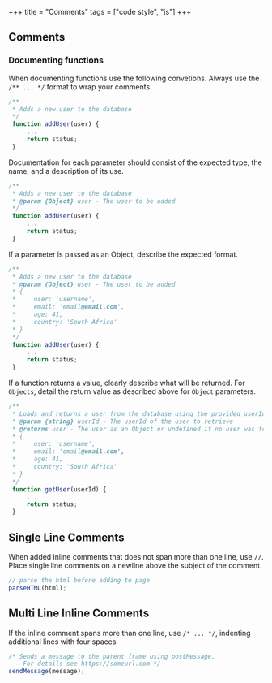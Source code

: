 +++
title = "Comments"
tags = ["code style", "js"]
+++

## Comments

### Documenting functions

When documenting functions use the following convetions.
Always use the `/** ... */` format to wrap your comments

```js
/**
 * Adds a new user to the database
 */
 function addUser(user) {
     ...
     return status;
 }
```

Documentation for each parameter should consist of the expected type, the name, and a description of its use.

```js
/**
 * Adds a new user to the database
 * @param {Object} user - The user to be added
 */
 function addUser(user) {
     ...
     return status;
 }
```

If a parameter is passed as an Object, describe the expected format.

```js
/**
 * Adds a new user to the database
 * @param {Object} user - The user to be added
 * {
 *     user: 'username',
 *     email: 'email@email.com',
 *     age: 41,
 *     country: 'South Africa'
 * }
 */
 function addUser(user) {
     ...
     return status;
 }
```

If a function returns a value, clearly describe what will be returned. For `Objects`, detail the return value as described above for `Object` parameters.

```js
/**
 * Loads and returns a user from the database using the provided userId
 * @param {string} userId - The userId of the user to retrieve
 * @returns user - The user as an Object or undefined if no user was found
 * {
 *     user: 'username',
 *     email: 'email@email.com',
 *     age: 41,
 *     country: 'South Africa'
 * }
 */
 function getUser(userId) {
     ...
     return status;
 }
```

## Single Line Comments

When added inline comments that does not span more than one line, use `//`. Place single line comments on a newline above the subject of the comment.

```js
// parse the html before adding to page
parseHTML(html);
```

## Multi Line Inline Comments

If the inline comment spans more than one line, use `/* ... */`, indenting additional lines with four spaces.

```js
/* Sends a message to the parent frame using postMessage.
    For details see https://someurl.com */
sendMessage(message);
```
